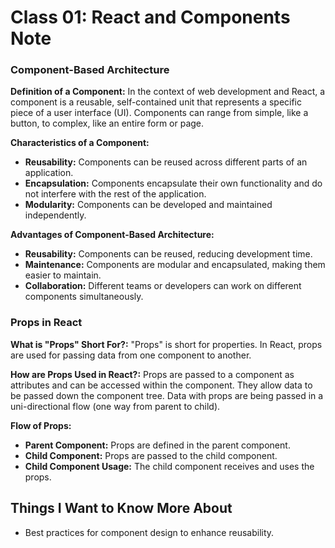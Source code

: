 
# Class 01: React and Components Note

### Component-Based Architecture

**Definition of a Component:** In the context of web development and React, a component is a reusable, self-contained unit that represents a specific piece of a user interface (UI). Components can range from simple, like a button, to complex, like an entire form or page.

**Characteristics of a Component:**
- **Reusability:** Components can be reused across different parts of an application.
- **Encapsulation:** Components encapsulate their own functionality and do not interfere with the rest of the application.
- **Modularity:** Components can be developed and maintained independently.

**Advantages of Component-Based Architecture:**
- **Reusability:** Components can be reused, reducing development time.
- **Maintenance:** Components are modular and encapsulated, making them easier to maintain.
- **Collaboration:** Different teams or developers can work on different components simultaneously.

### Props in React

**What is "Props" Short For?:** "Props" is short for properties. In React, props are used for passing data from one component to another.

**How are Props Used in React?:** Props are passed to a component as attributes and can be accessed within the component. They allow data to be passed down the component tree. Data with props are being passed in a uni-directional flow (one way from parent to child).

**Flow of Props:**
- **Parent Component:** Props are defined in the parent component.
- **Child Component:** Props are passed to the child component.
- **Child Component Usage:** The child component receives and uses the props.

## Things I Want to Know More About
- Best practices for component design to enhance reusability.


